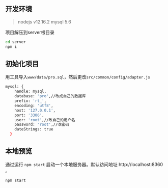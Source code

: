 ## 开发环境

> nodejs v12.16.2 mysql 5.6


项目解压到server根目录

```bash
cd server
npm i
```

## 初始化项目

用工具导入`www/data/pro.sql`，然后更改`src/common/config/adapter.js`

```bash
mysql: {
    handle: mysql,
    database: 'pro',//改成自己的数据库
    prefix: 'rt_',
    encoding: 'utf8',
    host: '127.0.0.1',
    port: '3306',
    user: 'root',//改自己的用户名
    password: 'root',//改密码
    dateStrings: true
  }
```


## 本地预览

通过运行 `npm start` 启动一个本地服务器。默认访问地址 http://localhost:8360 。

```bash
npm start
```
